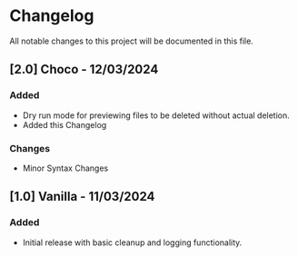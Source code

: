 # Changelog 

All notable changes to this project will be documented in this file.

## [2.0] Choco - 12/03/2024

### Added
- Dry run mode for previewing files to be deleted without actual deletion.
- Added this Changelog

### Changes
- Minor Syntax Changes

## [1.0] Vanilla - 11/03/2024
### Added
- Initial release with basic cleanup and logging functionality.
